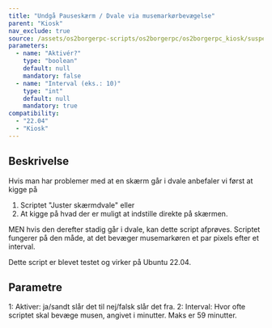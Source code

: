 ```yaml
---
title: "Undgå Pauseskærm / Dvale via musemarkørbevægelse"
parent: "Kiosk"
nav_exclude: true
source: /assets/os2borgerpc-scripts/os2borgerpc/os2borgerpc_kiosk/suspend-move-mouse-continuously.sh
parameters:
  - name: "Aktivér?"
    type: "boolean"
    default: null
    mandatory: false
  - name: "Interval (eks.: 10)"
    type: "int"
    default: null
    mandatory: true
compatibility: 
  - "22.04"
  - "Kiosk"
---
```


## Beskrivelse
Hvis man har problemer med at en skærm går i dvale anbefaler vi først at kigge på 
1. Scriptet "Juster skærmdvale" eller 
2. At kigge på hvad der er muligt at indstille direkte på skærmen. 

MEN hvis den derefter stadig går i dvale, kan dette script afprøves.
Scriptet fungerer på den måde, at det bevæger musemarkøren et par pixels efter et interval.

Dette script er blevet testet og virker på Ubuntu 22.04.

## Parametre
1: Aktiver: ja/sandt slår det til nej/falsk slår det fra.
2: Interval: Hvor ofte scriptet skal bevæge musen, angivet i minutter. Maks er 59 minutter.

